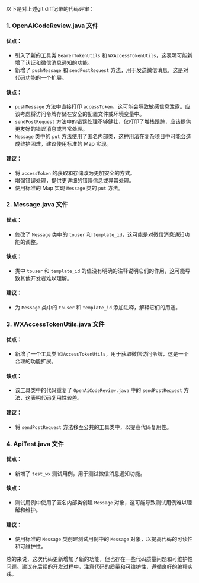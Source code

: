 以下是对上述git diff记录的代码评审：

### 1. OpenAiCodeReview.java 文件

#### 优点：
- 引入了新的工具类 `BearerTokenUtils` 和 `WXAccessTokenUtils`，这表明可能新增了认证和微信消息通知的功能。
- 新增了 `pushMessage` 和 `sendPostRequest` 方法，用于发送微信消息，这是对代码功能的一个扩展。

#### 缺点：
- `pushMessage` 方法中直接打印 `accessToken`，这可能会导致敏感信息泄露。应该考虑将访问令牌存储在安全的配置文件或环境变量中。
- `sendPostRequest` 方法中的错误处理不够健壮，仅打印了堆栈跟踪，应该提供更友好的错误消息或异常处理。
- `Message` 类中的 `put` 方法使用了匿名内部类，这种用法在复杂项目中可能会造成维护困难，建议使用标准的 Map 实现。

#### 建议：
- 将 `accessToken` 的获取和存储改为更加安全的方式。
- 增强错误处理，提供更详细的错误信息或异常处理。
- 使用标准的 Map 实现 `Message` 类的 `put` 方法。

### 2. Message.java 文件

#### 优点：
- 修改了 `Message` 类中的 `touser` 和 `template_id`，这可能是对微信消息通知功能的调整。

#### 缺点：
- 类中 `touser` 和 `template_id` 的值没有明确的注释说明它们的作用，这可能导致其他开发者难以理解。

#### 建议：
- 为 `Message` 类中的 `touser` 和 `template_id` 添加注释，解释它们的用途。

### 3. WXAccessTokenUtils.java 文件

#### 优点：
- 新增了一个工具类 `WXAccessTokenUtils`，用于获取微信访问令牌，这是一个合理的功能扩展。

#### 缺点：
- 该工具类中的代码重复了 `OpenAiCodeReview.java` 中的 `sendPostRequest` 方法，这表明代码复用性较差。

#### 建议：
- 将 `sendPostRequest` 方法移至公共的工具类中，以提高代码复用性。

### 4. ApiTest.java 文件

#### 优点：
- 新增了 `test_wx` 测试用例，用于测试微信消息通知功能。

#### 缺点：
- 测试用例中使用了匿名内部类创建 `Message` 对象，这可能导致测试用例难以理解和维护。

#### 建议：
- 使用标准的 `Message` 类创建测试用例中的 `Message` 对象，以提高代码的可读性和可维护性。

总的来说，这次代码更新增加了新的功能，但也存在一些代码质量问题和可维护性问题。建议在后续的开发过程中，注意代码的质量和可维护性，遵循良好的编程实践。